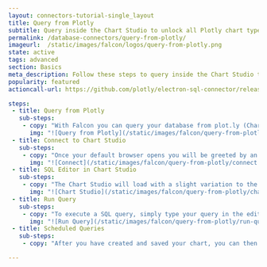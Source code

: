 ```yaml
---
layout: connectors-tutorial-single_layout
title: Query from Plotly
subtitle: Query inside the Chart Studio to unlock all Plotly chart types and styling options.
permalink: /database-connectors/query-from-plotly/
imageurl:  /static/images/falcon/logos/query-from-plotly.png
state: active
tags: advanced
section: Basics
meta_description: Follow these steps to query inside the Chart Studio to unlock all Plotly chart types and styling options
popularity: featured
actioncall-url: https://github.com/plotly/electron-sql-connector/releases

steps:
 - title: Query from Plotly
   sub-steps:
    - copy: "With Falcon you can query your database from plot.ly (Chart Studio), which will allow you to utilize all chart types and styling options that are avaliable in the Chart Studio and also setup scheduled queries. In order to query from plot.ly, navigate to the PLOT.LY tab in Falcon then click the blue *QUERY [DATABASE] FROM PLOT.LY* button. This will open plot.ly (Chart Studio) in your default browser."
      img: "![Query from Plotly](/static/images/falcon/query-from-plotly/query-from-plotly.png)"
 - title: Connect to Chart Studio
   sub-steps:
    - copy: "Once your default browser opens you will be greeted by an import modal, where you ought to see HTTPS radio button selected and your unique URL in option 4 (like below). When ready, you can click *Connect*."
      img: "![Connect](/static/images/falcon/query-from-plotly/connect.png)"
 - title: SQL Editor in Chart Studio
   sub-steps:
    - copy: "The Chart Studio will load with a slight variation to the interface. As you can see, above the grid is the SQL Editor and to the right are your database conncetions and avaliable tables."
      img: "![Chart Studio](/static/images/falcon/query-from-plotly/chart-studio.png)"
 - title: Run Query
   sub-steps:
    - copy: "To execute a SQL query, simply type your query in the editor and hit *Run Query*. If succesful, you ought to see the grid populted with data and you can begin creating your chart type. For tutorials on chart types, see our [Chart Studio documentation](https://help.plot.ly/tutorials/)."
      img: "![Run Query](/static/images/falcon/query-from-plotly/run-query.png)"
 - title: Scheduled Queries
   sub-steps:
    - copy: "After you have created and saved your chart, you can then schedule queries to take place every x by selecting the Scedule Query checkbox, your selected time and saving the chart again. For more detailed information on scheduled queries see the [Schedule a Query tutorial](/database-connectors/schedule-query)."

---
```

